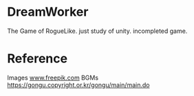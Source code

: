 # DreamWorker
The Game of RogueLike.
just study of unity. incompleted game.

# Reference
Images www.freepik.com
BGMs https://gongu.copyright.or.kr/gongu/main/main.do
